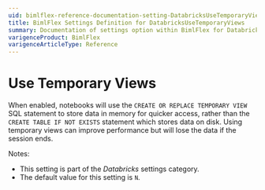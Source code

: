 ```yaml
---
uid: bimlflex-reference-documentation-setting-DatabricksUseTemporaryViews
title: BimlFlex Settings Definition for DatabricksUseTemporaryViews
summary: Documentation of settings option within BimlFlex for DatabricksUseTemporaryViews
varigenceProduct: BimlFlex
varigenceArticleType: Reference
---
```


# Use Temporary Views

When enabled, notebooks will use the `CREATE OR REPLACE TEMPORARY VIEW` SQL statement to store data in memory for quicker access, rather than the `CREATE TABLE IF NOT EXISTS` statement which stores data on disk. Using temporary views can improve performance but will lose the data if the session ends.

Notes:

* This setting is part of the *Databricks* settings category.
* The default value for this setting is `N`.
